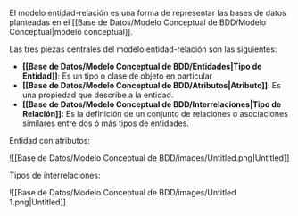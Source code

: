 
El modelo entidad-relación es una forma de representar las bases de datos planteadas en el [[Base de Datos/Modelo Conceptual de BDD/Modelo Conceptual|modelo conceptual]]. 

Las tres piezas centrales del modelo entidad-relación son las siguientes:

- **[[Base de Datos/Modelo Conceptual de BDD/Entidades|Tipo de Entidad]]**: Es un tipo o clase de objeto en particular
- **[[Base de Datos/Modelo Conceptual de BDD/Atributos|Atributo]]**: Es una propiedad que describe a la entidad.
- **[[Base de Datos/Modelo Conceptual de BDD/Interrelaciones|Tipo de Relación]]:** Es la definición de un conjunto de relaciones o asociaciones similares entre dos ó más tipos de entidades.

Entidad con atributos:

![[Base de Datos/Modelo Conceptual de BDD/images/Untitled.png|Untitled]]

Tipos de interrelaciones:

![[Base de Datos/Modelo Conceptual de BDD/images/Untitled 1.png|Untitled]]